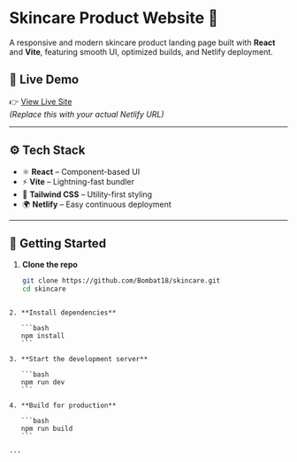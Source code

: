 # Skincare Product Website 🌿

A responsive and modern skincare product landing page built with **React** and **Vite**, featuring smooth UI, optimized builds, and Netlify deployment.

## 🚀 Live Demo

👉 [View Live Site](https://skincareramya.netlify.app)  
*(Replace this with your actual Netlify URL)*

---

## ⚙️ Tech Stack

- ⚛️ **React** – Component-based UI
- ⚡ **Vite** – Lightning-fast bundler
- 🎨 **Tailwind CSS** – Utility-first styling
- 🌍 **Netlify** – Easy continuous deployment

---

## 🧪 Getting Started

1. **Clone the repo**
   ```bash
   git clone https://github.com/Bombat18/skincare.git
   cd skincare

   
````

2. **Install dependencies**

   ```bash
   npm install
   ```

3. **Start the development server**

   ```bash
   npm run dev
   ```

4. **Build for production**

   ```bash
   npm run build
   ```

---
